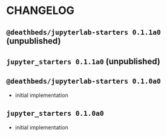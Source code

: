 # CHANGELOG

## `@deathbeds/jupyterlab-starters 0.1.1a0` (unpublished)

## `jupyter_starters 0.1.1a0` (unpublished)

## `@deathbeds/jupyterlab-starters 0.1.0a0`

- initial implementation

## `jupyter_starters 0.1.0a0`

- initial implementation
